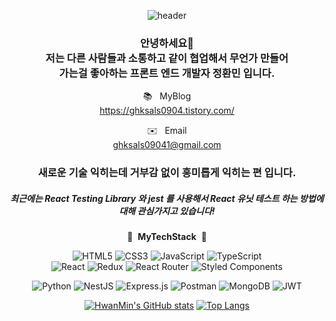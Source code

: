 <div align="center">
  
![header](https://capsule-render.vercel.app/api?type=waving&color=gradient&height=400&section=header&text=Who%20Am%20I?&fontSize=90&)



<!-- Who Am I -->
<h3>
안녕하세요🤗 </br> 
저는 다른 사람들과 
소통하고 같이 협업해서 무언가 만들어 </br> 
가는걸 좋아하는 프론트 엔드 개발자 정환민 입니다. </br>
</h3>


📚 &nbsp; MyBlog <br>
https://ghksals0904.tistory.com/

✉️ &nbsp; Email <br>
ghksals09041@gmail.com
<!-- Tech Stack -->

<h3> 새로운 기술 익히는데 거부감 없이 흥미롭게 익히는 편 입니다. </h3>
<h5> 최근에는 React Testing Library 와 jest 를 사용해서 React 유닛 테스트 하는 방법에 대해 관심가지고 있습니다! </h5>

🌟&nbsp; **MyTechStack** &nbsp;🌟

![HTML5](https://img.shields.io/badge/html5-%23E34F26.svg?style=for-the-badge&logo=html5&logoColor=white) ![CSS3](https://img.shields.io/badge/css3-%231572B6.svg?style=for-the-badge&logo=css3&logoColor=white) ![JavaScript](https://img.shields.io/badge/javascript-%23323330.svg?style=for-the-badge&logo=javascript&logoColor=%23F7DF1E) ![TypeScript](https://img.shields.io/badge/typescript-%23007ACC.svg?style=for-the-badge&logo=typescript&logoColor=white) <br>
![React](https://img.shields.io/badge/react-%2320232a.svg?style=for-the-badge&logo=react&logoColor=%2361DAFB) ![Redux](https://img.shields.io/badge/redux-%23593d88.svg?style=for-the-badge&logo=redux&logoColor=white) ![React Router](https://img.shields.io/badge/React_Router-CA4245?style=for-the-badge&logo=react-router&logoColor=white) ![Styled Components](https://img.shields.io/badge/styled--components-DB7093?style=for-the-badge&logo=styled-components&logoColor=white) 

![Python](https://img.shields.io/badge/python-3670A0?style=for-the-badge&logo=python&logoColor=ffdd54)
![NestJS](https://img.shields.io/badge/nestjs-%23E0234E.svg?style=for-the-badge&logo=nestjs&logoColor=white) ![Express.js](https://img.shields.io/badge/express.js-%23404d59.svg?style=for-the-badge&logo=express&logoColor=%2361DAFB) ![Postman](https://img.shields.io/badge/Postman-FF6C37?style=for-the-badge&logo=postman&logoColor=white) ![MongoDB](https://img.shields.io/badge/MongoDB-%234ea94b.svg?style=for-the-badge&logo=mongodb&logoColor=white) ![JWT](https://img.shields.io/badge/JWT-black?style=for-the-badge&logo=JSON%20web%20tokens)


[![HwanMin's GitHub stats](https://github-readme-stats.vercel.app/api?username=JEONGHWANMIN&show_icons=true&theme=vue-dark)](https://github.com/JEONGHWANMIN) [![Top Langs](https://github-readme-stats.vercel.app/api/top-langs/?username=JEONGHWANMIN&layout=compact)](https://github.com/JEONGHWANMIN)



</div>
